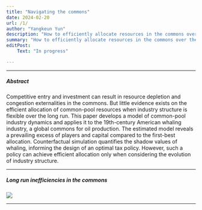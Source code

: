 ```yaml
---
title: "Navigating the commons"
date: 2024-02-20 
url: /1/
author: "Yangkeun Yun"
description: "How to efficiently allocate resources in the commons over the long run? This study develops a model of common-pool industry dynamics and estimates it using data from the American whaling industry."
summary: "How to efficiently allocate resources in the commons over the long run? This study develops a model of common-pool industry dynamics and estimates it using data from the American whaling industry."
editPost:
    Text: "In progress"

---
```


---

##### Abstract

Competitive entry and investment can result in resource depletion and congestion externalities in the commons. But little evidence exists on the efficient allocation of common-pool resources when industry structure is flexible over the long run. This paper develops a model of common-pool industry dynamics and applies it to the 19th-century American whaling industry, a global commons for oil production. The estimated model reveals a prevailing excess of players and capital compared to the first-best allocation. Counterfactual simulation quantifies the shadow values of whaling, informing the design of an optimal tax policy. However, such a policy can achieve efficient allocation only when considering the evolution of industry structure.

---

##### Long run inefficiencies in the commons

![](/navigating-the-common-fig1.png)

---
